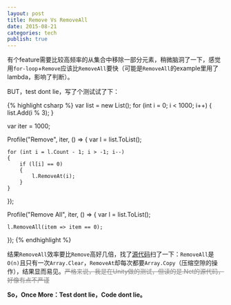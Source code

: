 ```yaml
---
layout: post
title: Remove Vs RemoveAll
date: 2015-08-21
categories: tech
publish: true
---
```


有个feature需要比较高频率的从集合中移除一部分元素，稍微脑洞了一下，感觉用`for-loop`+`Remove`应该比`RemoveAll`要快（可能是`RemoveAll`的example里用了lambda，影响了判断）。

BUT，test dont lie，写了个测试试了下：

{% highlight csharp %}
var list = new List<int>();
for (int i = 0; i < 1000; i++)
{
    list.Add(i % 3);
}

var iter = 1000;

Profile("Remove", iter, () => 
{
    var l = list.ToList();

    for (int i = l.Count - 1; i > -1; i--)
    {
        if (l[i] == 0)
        {
            l.RemoveAt(i);
        }
    }
});

Profile("Remove All", iter, () => 
{
    var l = list.ToList();

    l.RemoveAll(item => item == 0);
});
{% endhighlight %}

结果`RemoveAll`效率要比`Remove`高好几倍，找了[源代码](http://referencesource.microsoft.com/#mscorlib/system/collections/generic/list.cs,842)扫了一下：`RemoveAll`是`O(n)`且只有一次`Array.Clear`，`RemoveAt`却每次都要`Array.Copy`（压缩空隙的操作），结果显而易见。<del style="color: gray">严格来说，我是在Unity做的测试，但读的是.Net的源代码，好像有点不严谨</del>

**So，Once More：Test dont lie，Code dont lie。**